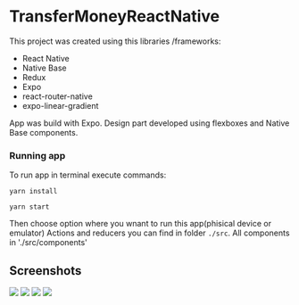 # TransferMoneyReactNative

This project was created using this libraries /frameworks:
- React Native
- Native Base
- Redux
- Expo
- react-router-native
- expo-linear-gradient

App was build with Expo. Design part developed using flexboxes and Native Base components.

### Running app

To run app in terminal execute commands:

```
yarn install 

yarn start
```

Then choose option where you wnant to run this app(phisical device or emulator)
Actions and reducers you can find in folder `./src`. All components in './src/components'

## Screenshots

<img src="https://github.com/vadim9999/TransferMoneyReactNative/blob/master/screenshots/screen1.jpg">
<img src="https://github.com/vadim9999/TransferMoneyReactNative/blob/master/screenshots/screen2.jpg">
<img src="https://github.com/vadim9999/TransferMoneyReactNative/blob/master/screenshots/screen3.jpg">
<img src="https://github.com/vadim9999/TransferMoneyReactNative/blob/master/screenshots/screen4.jpg">
